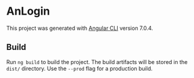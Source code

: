 # AnLogin

This project was generated with [Angular CLI](https://github.com/angular/angular-cli) version 7.0.4.

## Build

Run `ng build` to build the project. The build artifacts will be stored in the `dist/` directory. Use the `--prod` flag for a production build.